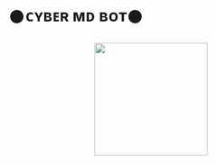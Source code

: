 
<h1>     𒊹︎︎︎ᴄʏʙᴇʀ ᴍᴅ ʙᴏᴛ𒊹︎︎︎  </h1>
<p align="center">
<img src="https://i.ibb.co/nkkhhFJ/20220924-111939.jpg" width="200" height="200"></p>
